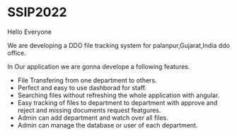 # SSIP2022
Hello Everyone 

We are developing a DDO file tracking system for palanpur,Gujarat,India ddo office.

In Our application we are gonna develope a following features.
<ul>
  <li>File Transfering from one department to others.</li>
  <li>Perfect and easy to use dashborad for staff.</li>
  <li>Searching files without refreshing the whole application with angular.</li>
  <li>Easy tracking of files to department to department with approve and reject and missing documents request featgures.</li>
  <li>Admin can add department and watch over all files.</li>
  <li>Admin can manage the database or user of each department.</li>
</ul>
